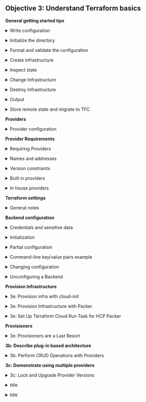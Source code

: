 ## Objective 3: Understand Terraform basics

**General getting started tips**
<p>
<details><summary>Write configuration</summary>
<p>

`Terraform {}` block contains TF settings, including providers. For each provider a `source` is also defined. Also set a version attribute (optional). 
<br>

`Provider` block configures the specified provider. Provider is a plugin used to create and manage your resources.
<br>

`Resources` block to define components in your infra. Can be physical or virtual component, like ec2 or an app. They have 2 strings before the block: resource type + resource name. 
(`aws_instance.app_server`). Contain arguments which are used to config the resource. Including machine sizes etc. 
</details>

<p>
<details><summary>Initialize the directory</summary>
<p>

When you create new config / check existing config - you must initialize the directory with `terraform init`. 
When you do this, TF downloads and installs the providers defined in the config. 
TF downloads provider and installs it in a hidden subdirectory of your current working dir - named `.terraform`. TF also creates a lock file named `terraform.lock.hcl` - specifies exact provider versions used
</details>

<p>
<details><summary>Format and validate the configuration</summary>
<p>

Consistent formatting by using `terraform fmt`, auto updates configs for readability and consistency. Also prints out the files it modified. 
Use `terraform validate` to make sure config is syntactically valid and internally consistent.
</details>

<p>
<details><summary> Create infrastructure </summary>
<p>

To apply config, use  `terraform apply`. Before execution, TF prints out an execution plan - describing the actions TF will take. 

Terraform will now pause and wait for your approval before proceeding. If anything in the plan seems incorrect or dangerous, it is safe to abort here before Terraform modifies your infrastructure.

In this case the plan is acceptable, so type yes at the confirmation prompt to proceed. Executing the plan will take a few minutes since Terraform waits for the EC2 instance to become available.
</details>

<p>
<details><summary> Inspect state </summary>
<p>

After you apply your changes, TF wrote data in a file called `terraform.tfstate`. Stores the IDs and properties of resources it manages. State file is the only way TF can track which resources it manages. Also contains sensitive data, so use TFC/TFE or store remotely. 

Inspect the state file using `terraform show`.
<br>

Can use `terraform state list` to show list of resources in project state.
</details>

<p>
<details><summary> Change Infrastructure </summary>
<p>

The prefix `-/+` means that Terraform will destroy and recreate the resource, rather than updating it in-place
Terraform can update some attributes in-place - indicated with the `~` prefix.

TF prompts for approval of the execution plan before proceeding. Answer `yes` to execute the planned steps.
</details>


<p>
<details><summary> Destroy Infrastructure </summary>
<p>

To destroy managed resources use `terraform destroy `command. It’s the inverse of `terraform apply` - it terminates all resources specified in your TF state. Doesn’t touch non TF resources.
The `-` prefix indicates that the instance will be destroyed. Auto determines the order to destroy - just like apply. 
Answer `yes` to execute plan and destroy all the things.
</details>


<p>
<details><summary> Output </summary>
<p>

Using a file called `outputs.tf` - you can define outputs for your resources. Use the command `terraform output` to query outputs. Use these to connect TF projects with other parts of your infra.

LPT (which you knew already lol): Terraform loads all files in the current directory ending in `.tf`, so you can name your configuration files however you choose.
</details>

<p>
<details><summary> 	Store remote state and migrate to TFC </summary>
<p>

- TFC allows easy version, audit and collaborate on infra changes. When setting up TFC, you need to add a `cloud` block and replace `organization-name` with your TFC name.
- `terraform login`, then paste the API key into the terminal. 
- `terraform init`, to re-initialize config and migrate to TFC. Type, `yes` when prompted.
- Then delete local state file `rm terraform.tfstate`

<br>
Set workspace variables
<br>

You must configure your workspace with your AWS credentials to authenticate the AWS provider.
Navigate to your workspace in TFC and go to the workspace's Variables page. Under Workspace Variables, add your `AWS_ACCESS_KEY_ID` and `AWS_SECRET_ACCESS_KEY` as Environment Variables, making sure to mark them as "Sensitive".
</details>

<p>

**Providers**
<p>
<details><summary> Provider configuration  </summary>
<p>
Providers allow Terraform to interact with cloud providers, SaaS providers, and other APIs.

The name given in the block header is the local name of the provider to configure. This provider should already be included in a `required_providers` block.
Providers require their own configuration for regions, authentication etc.
The body between `{ }` contain config arguments for provider. Most arguments are defined by provider itself. 
<p>

There are also two "meta-arguments" that are defined by Terraform itself and available for all `provider` blocks:
- Alias: for using the same provider with different config for different resources. Main reason for this to support multiple regions for cloud platform. Provider block without alias is default config for that provider.  To reference alternate provider config, specify in this format: `provider_name.alias`
- Version (deprecated): The `version` meta-argument specifies a version constraint for a provider, and works the same way as the version argument in a `required_providers` block.
</details>
<p>

**Provider Requirements**
<p>
<details><summary> Requiring Providers </summary>
<p>

Each TF module must declare which provider it requires. Declared in a `required_providers` block.  The `required_providers` block must be nested inside the top-level terraform block. Consists of local name, source location, version constraint

```terraform
terraform {
  required_providers {
    mycloud = {
      source  = "mycorp/mycloud"
      version = "~> 1.0"
    }
  }
}
```

Each argument in the `required_providers` block enables one provider. The key determines the provider's local name (its unique identifier within this module), and the value is an object with the following elements:
- Source: the global source address for the provider you intend to use, such as `hashicorp/aws`.
- Version: a version constraint specifying which subset of available provider versions the module is compatible with.
</details>

<p>
<details><summary> Names and addresses </summary>
<p>

Each provider has two identifiers:
<br>
A unique source address, which is only used when requiring a provider. A local name, which is used everywhere else in a Terraform module.

- Local name: Module specific and assigned when requiring a provider, must be unique per-module. 
    TF configs always refer to provider using their local name. IE: resources from aws, all begin with `aws_instance` etc. 

- Source address: This is the providers global identifier. Also tells TF where to download it. 
    Consists of: `Hostname/Namespace/Type`. 

    - Hostname: Name of TF registry that distributes the provider. Defaults to: `registry.terraform.io`
    - Namespace: organizational namespace within the registry. Represents org that publishes the provider.
    - Type: Short name for platform or system the provider manages. Usually the providers preferred local name. 

The source address with all three components given explicitly is called the provider's fully-qualified address.
</details>

<p>
<details><summary> Version constraints  </summary>
<p>

-Each provider dependency you declare, should have `version` constraint in the version argument, so TF can select single version per provider. <br>
The version meta-argument specifies a version constraint for a provider, and works the same way as the version argument in a `required_providers` block. The version constraint in a provider configuration is only used if `required_providers` does not include one for that provider.
<br>

-If omitted, TF will accept any version of the provider. 
Dependency lock file: can be used to control TF and ensure it always install same provider versions. Each module should at least declare the minimum provider version it is known to work with, using the `>=` version constraint syntax:
</details>

<p>
<details><summary> Built in providers </summary>
<p>

One provider that is built into TF. It enables the `terraform_remote_state` data source.
It has a special provider source address, which is `terraform.io/builtin/terraform`
<p>
</details>

<p>
<details><summary> In house providers </summary>
<p>

Anyone can develop their own TF provider. Can be used to configure proprietary systems.
One option to distribute provider, to run an in-house private registry. 
Another option is to place provider plugins in directories via `filesystem mirrors`

All providers must have source address, that includes hostname of registry - but that doesn’t actually need to provide an actual registry service. For in house, you can use like a fake name.
</details>

**Terraform settings**

<p>
<details><summary> General notes </summary>
<p>

- TF block: Settings are gathered together into `terraform` blocks. Each TF block contains settings related to TF’s behavior. Inside a TF block, only constant values can be used. 

- Configuring TF cloud: Add a nested `cloud` block in the terraform block.
  Using TFC through command line is called `CLI-driven run workflow`. When you use CLI workflow, TF plan/apply are remotely executed in TFC environment by default. This lets you use TFC with CLI workflow. 

- Configuring TF backend: Nested `backend` block configures which state backend TF should use. Backend defines where TF stores its state data files. 
  By default, TF uses backend called `local` - which stores state on a local disk. Don't need to configure a backend, when using TFC (If I have a `cloud block`, I cannot have a `backend block`.)
</details>

**Backend configuration**

<p>
<details><summary> Credentials and sensitive data </summary>
<p>

Backends store state in a remote service, which allows multiple people to access it. Accessing remote state generally requires access credentials, since state data contains extremely sensitive information. 
Terraform writes the backend configuration in plain text in two separate files.

1) The `.terraform/terraform.tfstate` file contains the backend configuration for the current working directory.
2) All plan files capture the information in `.terraform/terraform.tfstate` at the time the plan was created. This helps ensure Terraform is applying the plan to correct set of infrastructure.
</details>

<p>
<details><summary> Initialization </summary>
<p>

When you change a backend's configuration, you must run `terraform init` again to validate and configure the backend before you can perform any plans, applies, or state operations. <br>

After you initialize, Terraform creates a `.terraform/` directory locally. This directory contains the most recent backend configuration, including any authentication parameters you provided to the Terraform CLI. Do not check this directory into Git, as it may contain sensitive credentials for your remote backend. <br>

The local backend configuration is different and entirely separate from the `terraform.tfstate` file that contains state data about your real-world infrastruture. Terraform stores the `terraform.tfstate` file in your remote backend.

</details>

<p>
<details><summary> Partial configuration </summary>
<p>

- Don’t need to specify every required argument in backend config. When some or all arguments are omitted, it’s called: partial config. With a partial config, the remaining TF config arguments must be provided:
    - File: config file may be specified with the `init` command. Use the `-backend-config=PATH` option when running `terraform init`. 
    - Command line key/value pairs: This isn’t recommended for secrets. Use the `-backend-config=”KEY-VALUE”` when running `terraform init`.
    - Interactively: TF will ask you for the required values and prompt for an answer.

The final merged config is stored on disk in the `.terraform` directory. Should be Ignored from version control. It contains sensitive info. 
</details>


<p>
<details><summary> Command-line key/value pairs example </summary>
<p>

Example of passing partial config with command-line key/value pairs:

```terraform
$ terraform init \
    -backend-config="address=demo.consul.io" \
    -backend-config="path=example_app/terraform_state" \
    -backend-config="scheme=https"
```
</details>

<p>
<details><summary> Changing configuration </summary>
<p>

You can change your backend config at any time. Can change both config and backend type (S3 to consul). 
TF auto detects any changes in your config and request a `reinitialization`. TF will ask you want to migrate existing state to the new config. This allows you to easily switch from one backend to another.
If you're just reconfiguring the same backend, Terraform will still ask if you want to migrate your state. You can respond "no" in this scenario.
</details>

<p>
<details><summary> Unconfiguring a Backend </summary>
<p>

If you no longer want to use any backend, you can simply remove the configuration from the file. Terraform will detect this like any other change and prompt you to reinitialize.
As part of the reinitialization, Terraform will ask if you'd like to migrate your state back down to normal local state. Once this is complete then Terraform is back to behaving as it does by default.
</details>

**Provision Infrastructure**

<p>
<details><summary>3e: Provision infra with cloud-init </summary>
<p>

`Cloud-init` standard config support tool that allows you to pass a shell script to your instance that installs or configures machine to my specs.
Add your configs to your .yaml template or whatever file you want. 
Add cloud-init script to TF config. For example, your `user_data` will have the data file `template_file.user_data`. You’ll need a data block to retrieve the contents of the .yaml file. 
It’s basically a template file that is rendered and the output is used for any value you need to config your instance. 
</details>

<p>
<details><summary>3e: Provision Infrastructure with Packer </summary>
<p>

- Packer is HashiCorp's open-source tool for creating machine images from source configuration. You can configure Packer images with an operating system and software for your specific use-case.

- 1) Create local ssh key: `ssh-keygen -t rsa -C "your_email@example.com" -f ./tf-packer`
- 2) Packer config will pass it a shell script to run when it builds the image. Open the shell script to review the provisioning instructions. (you already know how to read bash scripts)
- 3) Review the packer image. Change to the `images` directory. Open the `image.pkr.hcl` file in your file editor.
    - Review the `variables` block. This region must match the region where Terraform will build your AMI. The `locals` block creates a formatted timestamp to keep your AMI name unique.
    - The `source` block generates a template for your AMI. 
    - The `build` block builds out your instances with specific scripts or files. Your build is based on the previously declared source as the type of AMI.
    - Next, the `provisioner` blocks copy your key to the image and run your setup script.
- 4) Run the Packer build command providing your image template file. `packer build image.pkr.hcl`. The final line of the output is the AMI ID you will pass into your Terraform configuration in the next step.

- Deploy your Packer image with Terraform
  - The AMI is your artifact from the Packer run and is available in your AWS account in the EC2 Images section. You can visit the AWS Web Console to view this AMI ID again.
  - To use this AMI in your Terraform environment, navigate to the `instances` directory.
  - Open the `main.tf` file and navigate to the `aws_instance` resource. Edit the `ami` attribute with the AMI ID you received from your Packer build.
  - Save, initialize and apply:  `terraform init && terraform apply`
</details>

<p>
<details><summary>3e: Set Up Terraform Cloud Run Task for HCP Packer </summary>
<p>

- HCP Packer has a Terraform Cloud run task integration, which validates that the machine images in your Terraform configuration are not revoked for being insecure or outdated.
- Run task features: 
    The Terraform Cloud run task for HCP Packer currently has two main features:
    `data source image validation` scans your Terraform resources for references to `hcp_packer_iteration` and `hcp_packer_image` data sources. It will warn you if any referenced data source is associated with a revoked image iteration.
    `resource image validation` scans your Terraform configuration for resources that use hard-coded machine image IDs and checks if the image is tracked by HCP Packer. If the image is associated with an image iteration, the run task will warn users if it is a revoked iteration. 
- The HCP Packer Standard tier only supports data source image validation. The HCP Packer Plus tier supports both data source and resource image validation.
<br>
Take a look here if you want more details: https://developer.hashicorp.com/terraform/tutorials/provision/setup-tfc-run-task
</details>

**Provisioners**

<p>
<details><summary>3e: Provisioners are a Last Resort </summary>
<p>

Provisioners can be used to bootstrap a resource, cleanup before destroy, run configuration management, etc.
Basically, don't use provisioners for any of these use-cases. It can be used, but it's probably not a good idea. 
- Passing data into vms/compute resources. You can use `user_data` 
- Running config management software. You can use `packer`
- The `local-exec` provisioner invokes a local executable after a resource is created. This invokes a process on the machine running Terraform, not on the resource. 
- The `remote-exec` provisioner invokes a script on a remote resource after it is created. This can be used to run a configuration management tool, bootstrap into a cluster, etc.
<br>

* To use a provisioner, add provisioner block inside the resource block of a compute instance.

</details>

**3b: Describe plug-in based architecture**

<p>
<details><summary>3b: Perform CRUD Operations with Providers </summary>
<p>

- Terraform is comprised of Terraform Core and Terraform Plugins.
  - Terraform Core reads the configuration and builds the resource dependency graph.
  - Terraform Plugins (providers and provisioners) bridge Terraform Core and their respective target APIs. Terraform provider plugins implement resources via basic CRUD (create, read, update, and delete) APIs to communicate with third party services.

- While most Terraform providers manage cloud infrastructure (e.g. AWS, Azure and GCP providers), providers can serve as an interface to any API and allow Terraform to potentially manage any resource. 
</details>

**3c: Demonstrate using multiple providers**

<p>
<details><summary> 3c: Lock and Upgrade Provider Versions</summary>
<p>



</details>

<p>
<details><summary> title </summary>
<p>

</details>

<p>
<details><summary> title </summary>
<p>

</details>

